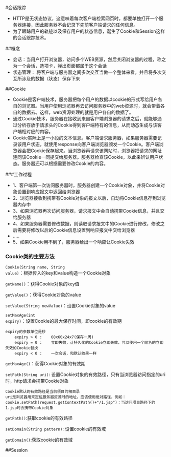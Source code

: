 #会话跟踪
* HTTP是无状态协议，这意味着每次客户端检索网页时，都要单独打开一个服务器连接，因此服务器不会记录下先前客户端请求的任何信息。
* 为了跟踪用户的轨迹以及保存用户的状态信息，诞生了Cookie和Session这样的会话跟踪技术。

##概念
* 会话：当用户打开浏览器，访问多个WEB资源，然后关闭浏览器的过程，称之为一个会话，选项卡，弹出页面都属于这个会话
* 状态管理： 将客户端与服务器之间多次交互当做一个整体来看，并且将多次交互所涉及的数据（状态）保存下来

##Cookie
* Cookie是客户端技术，服务器把每个用户的数据以cookie的形式写给用户各自的浏览器。当用户使用浏览器再去访问服务器中的web资源时，就会带着各自的数据去。这样，web资源处理的就是用户各自的数据了。
* 通过Cookie技术，服务器在接收到来自客户端浏览器的请求之后，就能够通过分析存放于请求头的Cookie得到客户端特有的信息，从而动态生成与该客户端相对应的内容。
* Cookie实际上是一小段的文本信息。客户端请求服务器，如果服务器需要记录该用户状态，就使用response向客户端浏览器颁发一个Cookie。客户端浏览器会把Cookie保存起来。当浏览器再请求该网站时，浏览器把请求的网址连同该Cookie一同提交给服务器。服务器检查该Cookie，以此来辨认用户状态。服务器还可以根据需要修改Cookie的内容。

###工作过程
* 1、客户端第一次访问服务器时，服务器创建一个Cookie对象，并将Cookie对象设置到响应报文中返回给浏览器
* 2、浏览器接收到携带有Cookie对象的报文以后，自动将Cookie信息存到浏览器内存中
* 3、如果浏览器再次访问服务器，请求报文中会自动携带Cookie信息，并且交给服务器
* 4、如果服务器需要修改数据，则读取请求报文中的Cookie进行修改，修改之后需要将修改以后的Cookie信息设置到响应报文中交给浏览器
* .....
* 5、如果Cookie用不到了，服务器给出一个响应让Cookie失效

### Cookie类的主要方法
	
<code>Cookie(String name, String value)</code>：根据传入的key和value构造一个Cookie对象

<code>getName()</code>：获得Cookie对象的key值

<code>getValue()</code>：获得Cookie对象的value

<code>setValue(String newValue)</code>：设置Cookie对象的value

<code>setMaxAge(int expiry)</code>：设置Cookie的最大保存时间，即cookie的有效期<br/>
		
	expiry的参数单位是秒
		expiry > 0 :	60x60x24x7(保存一周)
		expiry = 0 :	立即失效，让持久化的Cookie立即失效，可以使用一个同名的立即失效的Cookie替换
		expiry < 0 :	一次会话，和默认效果一样

<code>getMaxAge()</code>：获得Cookie对象的有效期

<code>setPath(String uri)</code>: 设置Cookie对象的有效路径，只有当浏览器访问指定的uri时，http请求会携带Cookie对象
	
	Cookie默认的有效路径是当前项目的根目录
	uri是浏览器用来定位服务器资源时的地址，应该使用绝对路径，例如：
	cookie.setPath(request.getContextPath()+"/1.jsp")：当访问项目路径下的1.jsp时会携带Cookie对象

<code>getPath()</code>:获取cookie的有效路径

<code>setDomain(String pattern)</code>: 设置cookie的有效域

<code>getDomain()</code>:获取cookie的有效域


##Session
